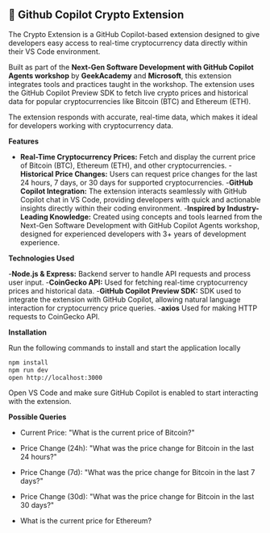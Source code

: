 ## 🚀 Github Copilot Crypto Extension

The Crypto Extension is a GitHub Copilot-based extension designed to give developers easy access to real-time cryptocurrency data directly within their VS Code environment.

Built as part of the **Next-Gen Software Development with GitHub Copilot Agents workshop** by **GeekAcademy** and **Microsoft**, this extension integrates tools and practices taught in the workshop. The extension uses the GitHub Copilot Preview SDK to fetch live crypto prices and historical data for popular cryptocurrencies like Bitcoin (BTC) and Ethereum (ETH).

The extension responds with accurate, real-time data, which makes it ideal for developers working with cryptocurrency data.

**Features**

- **Real-Time Cryptocurrency Prices:** Fetch and display the current price of Bitcoin (BTC), Ethereum (ETH), and other cryptocurrencies. -**Historical Price Changes:** Users can request price changes for the last 24 hours, 7 days, or 30 days for supported cryptocurrencies. -**GitHub Copilot Integration:** The extension interacts seamlessly with GitHub Copilot chat in VS Code, providing developers with quick and actionable insights directly within their coding environment. -**Inspired by Industry-Leading Knowledge:** Created using concepts and tools learned from the Next-Gen Software Development with GitHub Copilot Agents workshop, designed for experienced developers with 3+ years of development experience.

**Technologies Used**

-**Node.js & Express:** Backend server to handle API requests and process user input. -**CoinGecko API:** Used for fetching real-time cryptocurrency prices and historical data. -**GitHub Copilot Preview SDK:** SDK used to integrate the extension with GitHub Copilot, allowing natural language interaction for cryptocurrency price queries. -**axios** Used for making HTTP requests to CoinGecko API.

**Installation**

Run the following commands to install and start the application locally

```bash
npm install
npm run dev
open http://localhost:3000
```

Open VS Code and make sure GitHub Copilot is enabled to start interacting with the extension.

**Possible Queries**

- Current Price: "What is the current price of Bitcoin?"

- Price Change (24h): "What was the price change for Bitcoin in the last 24 hours?"

- Price Change (7d): "What was the price change for Bitcoin in the last 7 days?"

- Price Change (30d): "What was the price change for Bitcoin in the last 30 days?"

- What is the current price for Ethereum?
